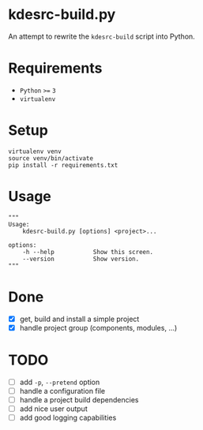 # kdesrc-build.py

An attempt to rewrite the `kdesrc-build` script into Python.

# Requirements

- `Python` `>=` `3`
- `virtualenv`

# Setup

    virtualenv venv
    source venv/bin/activate
    pip install -r requirements.txt

# Usage

    """
    Usage:
        kdesrc-build.py [options] <project>...

    options:
        -h --help           Show this screen.
        --version           Show version.
    """

# Done

- [x] get, build and install a simple project
- [x] handle project group (components, modules, ...)

# TODO

- [ ] add `-p`, `--pretend` option
- [ ] handle a configuration file
- [ ] handle a project build dependencies
- [ ] add nice user output
- [ ] add good logging capabilities
